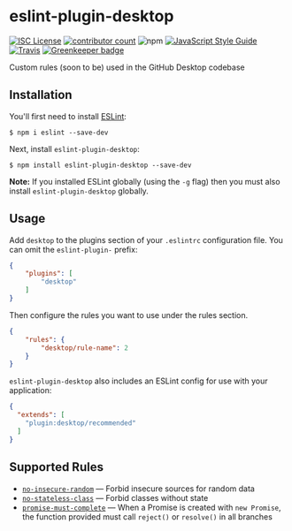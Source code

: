 # eslint-plugin-desktop

[![ISC License](https://img.shields.io/github/license/j-f1/eslint-plugin-desktop.svg?style=flat-square)](./llicense.md)
[![contributor count](https://img.shields.io/github/contributors/j-f1/eslint-plugin-desktop.svg?style=flat-square)](./graphs/contributors)
![npm](https://img.shields.io/badge/npm-j--f1/eslint--plugin--desktop-lightgray.svg?style=flat-square)
[![JavaScript Style Guide](https://img.shields.io/badge/code_style-standard-brightgreen.svg?style=flat-square)](https://standardjs.com)
[![Travis](https://img.shields.io/travis/j-f1/eslint-plugin-desktop.svg?style=flat-square)](https://travis-ci.org/j-f1/eslint-plugin-desktop)
[![Greenkeeper badge](https://badges.greenkeeper.io/j-f1/eslint-plugin-desktop.svg?style=flat-square)](https://greenkeeper.io/)

Custom rules (soon to be) used in the GitHub Desktop codebase

## Installation

You'll first need to install [ESLint](http://eslint.org):

```
$ npm i eslint --save-dev
```

Next, install `eslint-plugin-desktop`:

```
$ npm install eslint-plugin-desktop --save-dev
```

**Note:** If you installed ESLint globally (using the `-g` flag) then you must also install `eslint-plugin-desktop` globally.

## Usage

Add `desktop` to the plugins section of your `.eslintrc` configuration file. You can omit the `eslint-plugin-` prefix:

```json
{
    "plugins": [
        "desktop"
    ]
}
```


Then configure the rules you want to use under the rules section.

```json
{
    "rules": {
        "desktop/rule-name": 2
    }
}
```

`eslint-plugin-desktop` also includes an ESLint config for use with your application:

```json
{
  "extends": [
    "plugin:desktop/recommended"
  ]
}
```

## Supported Rules

* [`no-insecure-random`](./docs/rules/no-insecure-random.md) — Forbid insecure sources for random data
* [`no-stateless-class`](./docs/rules/no-stateless-class.md) — Forbid classes without state
* [`promise-must-complete`](./docs/rules/promise-must-complete.md)  — When a Promise is created with `new Promise`, the function provided must call `reject()` or `resolve()` in all branches
